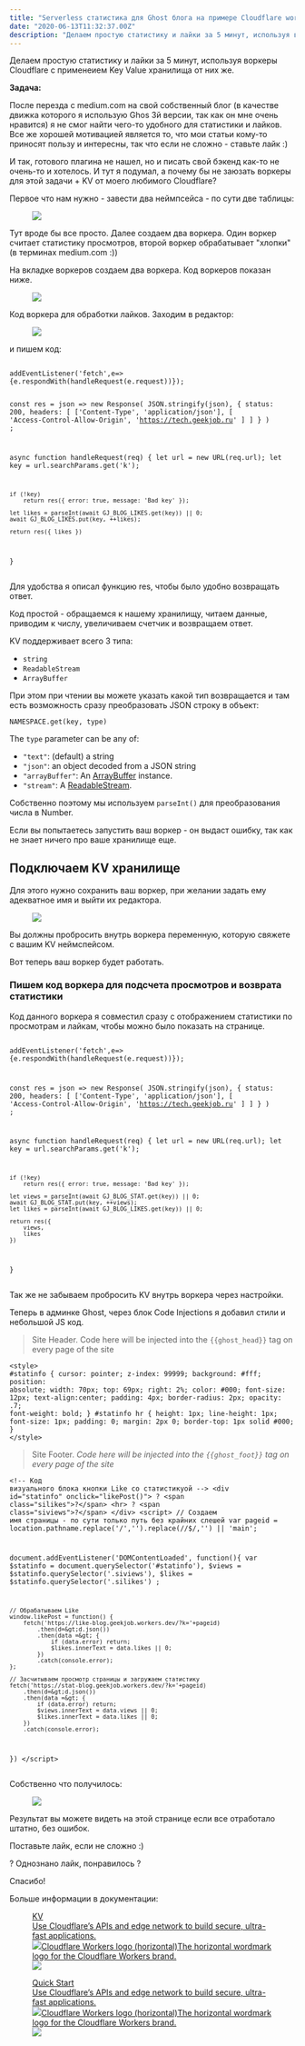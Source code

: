```yaml
---
title: "Serverless статистика для Ghost блога на примере Cloudflare workers + KV за 5 минут"
date: "2020-06-13T11:32:37.00Z"
description: "Делаем простую статистику и лайки за 5 минут, используя воркеры Cloudflare с применеием Key Value хранилища от них же.  Задача: "
---
```


<p>Делаем простую статистику и лайки за 5 минут, используя воркеры Cloudflare с применеием Key Value хранилища от них же.</p><p><strong>Задача:</strong></p><p>После перезда с medium.com на свой собственный блог (в качестве движка которого я использую Ghos 3й версии, так как он мне очень нравится) я не смог найти чего-то удобного для статистики и лайков. Все же хорошей мотивацией является то, что мои статьи кому-то приносят пользу и интересны, так что если не сложно - ставьте лайк :)</p><p>И так, готового плагина не нашел, но и писать свой бэкенд как-то не очень-то и хотелось. И тут я подумал, а почему бы не заюзать воркеры для этой задачи + KV от моего любимого Cloudflare?</p><p>Первое что нам нужно - завести два неймпсейса - по сути две таблицы:</p><figure class="kg-card kg-image-card"><img src="/content/images/2020/06/--------------2020-06-13---14.08.00--1-.png" class="kg-image"></figure><p>Тут вроде бы все просто. Далее создаем два воркера. Один воркер считает статистику просмотров, второй воркер обрабатывает "хлопки" (в терминах medium.com :))</p><p>На вкладке воркеров создаем два воркера. Код воркеров показан ниже.</p><figure class="kg-card kg-image-card"><img src="/content/images/2020/06/--------------2020-06-13---14.10.58.png" class="kg-image"></figure><p>Код воркера для обработки лайков. Заходим в редактор:</p><figure class="kg-card kg-image-card"><img src="/content/images/2020/06/--------------2020-06-13---14.19.44.png" class="kg-image"></figure><p>и пишем код:</p><pre><code class="language-javascript">
addEventListener('fetch',e=&gt;{e.respondWith(handleRequest(e.request))});

const res = json =&gt;
    new Response(
        JSON.stringify(json),
        {
            status: 200,
            headers: [
                ['Content-Type', 'application/json'],
                [
                   'Access-Control-Allow-Origin',
                   'https://tech.geekjob.ru'
                ]
            ]
        }
    )
;


async function handleRequest(req) {
    let url = new URL(req.url);
    let key = url.searchParams.get('k');

    if (!key)
        return res({ error: true, message: 'Bad key' });

    let likes = parseInt(await GJ_BLOG_LIKES.get(key)) || 0;
    await GJ_BLOG_LIKES.put(key, ++likes);

    return res({ likes })
}</code></pre><p>Для удобства я описал функцию res, чтобы было удобно возвращать ответ. </p><p>Код простой - обращаемся к нашему хранилищу, читаем данные, приводим к числу, увеличиваем счетчик и возвращаем ответ.</p><p>KV поддерживает всего 3 типа:</p><ul><li><code>string</code></li><li><code>ReadableStream</code></li><li><code>ArrayBuffer</code></li></ul><p>При этом при чтении вы можете указать какой тип возвращается и там есть возможность сразу преобразовать JSON строку в объект:</p><p><code>NAMESPACE.get(key, type)</code></p><p>The <code>type</code> parameter can be any of:</p><ul><li><code>"text"</code>: (default) a string</li><li><code>"json"</code>: an object decoded from a JSON string</li><li><code>"arrayBuffer"</code>: An <a href="https://developer.mozilla.org/en-US/docs/Web/JavaScript/Reference/Global_Objects/ArrayBuffer">ArrayBuffer</a> instance.</li><li><code>"stream"</code>: A <a href="https://developer.mozilla.org/en-US/docs/Web/API/ReadableStream">ReadableStream</a>.</li></ul><p>Собственно поэтому мы используем <code>parseInt()</code> для преобразования числа в Number.</p><p>Если вы попытаетесь запустить ваш воркер - он выдаст ошибку, так как не знает ничего про ваше хранилище еще.</p><h2 id="-kv-">Подключаем KV хранилище</h2><p>Для этого нужно сохранить ваш воркер, при желании задать ему адекватное имя и выйти их редактора.</p><figure class="kg-card kg-image-card"><img src="/content/images/2020/06/--------------2020-06-13---14.20.14.png" class="kg-image"></figure><p>Вы должны пробросить внутрь воркера переменную, которую свяжете с вашим KV неймспейсом.</p><p>Вот теперь ваш воркер будет работать.</p><h3 id="-">Пишем код воркера для подсчета просмотров и возврата статистики</h3><p>Код данного воркера я совместил сразу с отображением статистики по просмотрам и лайкам, чтобы можно было показать на странице.</p><pre><code class="language-javascript">
addEventListener('fetch',e=&gt;{e.respondWith(handleRequest(e.request))});

const res = json =&gt;
    new Response(
        JSON.stringify(json),
        {
            status: 200,
            headers: [
                ['Content-Type', 'application/json'],
                [
                    'Access-Control-Allow-Origin',
                    'https://tech.geekjob.ru'
                ]
            ]
        }
    )
;


async function handleRequest(req) {
    let url = new URL(req.url);
    let key = url.searchParams.get('k');

    if (!key)
        return res({ error: true, message: 'Bad key' });

    let views = parseInt(await GJ_BLOG_STAT.get(key)) || 0;
    await GJ_BLOG_STAT.put(key, ++views);
    let likes = parseInt(await GJ_BLOG_LIKES.get(key)) || 0;

    return res({
        views,
        likes
    })
}</code></pre><p>Так же не забываем пробросить KV внутрь воркера через настройки.</p><p>Теперь в админке Ghost, через блок Code Injections я добавил стили и небольшой JS код.</p><blockquote>Site Header. Code here will be injected into the <code>{{ghost_head}}</code> tag on every page of the site</blockquote><pre><code class="language-html">&lt;style&gt;
#statinfo {
    cursor: pointer;
    z-index: 99999;
    background: #fff;
    position: absolute;
    width: 70px;
    top: 69px;
    right: 2%;
    color: #000;
    font-size: 12px;
    text-align:center;
    padding: 4px;
    border-radius: 2px;
    opacity: .7;
    font-weight: bold;
}
#statinfo hr {
    height: 1px;
    line-height: 1px;
    font-size: 1px;
    padding: 0;
    margin: 2px 0;
    border-top: 1px solid #000;
}
&lt;/style&gt;</code></pre><blockquote>Site Footer. <em>Code here will be injected into the <code>{{ghost_foot}}</code> tag on every page of the site</em></blockquote><pre><code class="language-html">&lt;!-- Код визуального блока кнопки Like со статистикуой --&gt;
&lt;div id="statinfo" onclick="likePost()"&gt;
    ? &lt;span class="silikes"&gt;?&lt;/span&gt;
    &lt;hr&gt;
    ? &lt;span class="siviews"&gt;?&lt;/span&gt;
&lt;/div&gt;
&lt;script&gt;
// Создаем имя страницы - по сути только путь без крайних слешей
var pageid = location.pathname.replace('/','').replace(/\/$/,'') || 'main';

document.addEventListener('DOMContentLoaded', function(){
    var $statinfo = document.querySelector('#statinfo'),
        $views = $statinfo.querySelector('.siviews'),
        $likes = $statinfo.querySelector('.silikes')
    ;

    // Обрабатываем Like
    window.likePost = function() {
        fetch('https://like-blog.geekjob.workers.dev/?k='+pageid)
            .then(d=&gt;d.json())
            .then(data =&gt; {
                if (data.error) return;
                $likes.innerText = data.likes || 0;
            })
            .catch(console.error);        
    };

    // Засчитываем просмотр страницы и загружаем статистику
    fetch('https://stat-blog.geekjob.workers.dev/?k='+pageid)
        .then(d=&gt;d.json())
        .then(data =&gt; {
            if (data.error) return;
            $views.innerText = data.views || 0;
            $likes.innerText = data.likes || 0;
	    })
        .catch(console.error);
})
&lt;/script&gt;</code></pre><p>Собственно что получилось:</p><figure class="kg-card kg-image-card"><img src="/content/images/2020/06/--------------2020-06-13---14.29.07--1-.png" class="kg-image"></figure><p>Результат вы можете видеть на этой странице если все отработало штатно, без ошибок.</p><p>Поставьте лайк, если не сложно :)</p><!--kg-card-begin: html--><div onclick="likePost();this.innerHTML='Спасибо!'" class="likeButton">
     ? Однознано лайк, понравилось ?
</div><!--kg-card-end: html--><p>Спасибо!</p><p>Больше информации в документации:</p><figure class="kg-card kg-bookmark-card"><a class="kg-bookmark-container" href="https://developers.cloudflare.com/workers/reference/apis/kv/"><div class="kg-bookmark-content"><div class="kg-bookmark-title">KV</div><div class="kg-bookmark-description">Use Cloudflare’s APIs and edge network to build secure, ultra-fast applications.</div><div class="kg-bookmark-metadata"><img class="kg-bookmark-icon" src="https://www.cloudflare.com/img/favicon/apple-touch-icon.png"><span class="kg-bookmark-publisher">Cloudflare Workers logo (horizontal)The horizontal wordmark logo for the Cloudflare Workers brand.</span></div></div><div class="kg-bookmark-thumbnail"><img src="https://developers.cloudflare.com/workers/svg/github.svg"></div></a></figure><figure class="kg-card kg-bookmark-card"><a class="kg-bookmark-container" href="https://developers.cloudflare.com/workers/quickstart"><div class="kg-bookmark-content"><div class="kg-bookmark-title">Quick Start</div><div class="kg-bookmark-description">Use Cloudflare’s APIs and edge network to build secure, ultra-fast applications.</div><div class="kg-bookmark-metadata"><img class="kg-bookmark-icon" src="https://www.cloudflare.com/img/favicon/apple-touch-icon.png"><span class="kg-bookmark-publisher">Cloudflare Workers logo (horizontal)The horizontal wordmark logo for the Cloudflare Workers brand.</span></div></div><div class="kg-bookmark-thumbnail"><img src="https://developers.cloudflare.com/workers/svg/github.svg"></div></a></figure>

